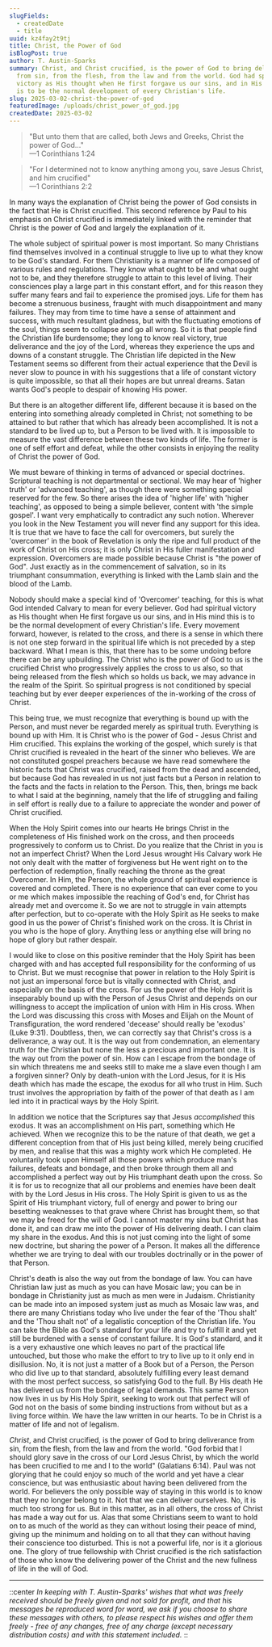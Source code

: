 ```yaml
---
slugFields:
  - createdDate
  - title
uuid: kz4fay2t9tj
title: Christ, the Power of God
isBlogPost: true
author: T. Austin-Sparks
summary: Christ, and Christ crucified, is the power of God to bring deliverance
  from sin, from the flesh, from the law and from the world. God had spiritual
  victory as His thought when He first forgave us our sins, and in His mind this
  is to be the normal development of every Christian's life.
slug: 2025-03-02-christ-the-power-of-god
featuredImage: /uploads/christ_power_of_god.jpg
createdDate: 2025-03-02
---
```

> "But unto them that are called, both Jews and Greeks, Christ the power of God..."\
> —1 Corinthians 1:24

> "For I determined not to know anything among you, save Jesus Christ, and him crucified"\
> —1 Corinthians 2:2

In many ways the explanation of Christ being the power of God consists in the fact that He is Christ crucified. This second reference by Paul to his emphasis on Christ crucified is immediately linked with the reminder that Christ is the power of God and largely the explanation of it.

The whole subject of spiritual power is most important. So many Christians find themselves involved in a continual struggle to live up to what they know to be God's standard. For them Christianity is a manner of life composed of various rules and regulations. They know what ought to be and what ought not to be, and they therefore struggle to attain to this level of living. Their consciences play a large part in this constant effort, and for this reason they suffer many fears and fail to experience the promised joys. Life for them has become a strenuous business, fraught with much disappointment and many failures. They may from time to time have a sense of attainment and success, with much resultant gladness, but with the fluctuating emotions of the soul, things seem to collapse and go all wrong. So it is that people find the Christian life burdensome; they long to know real victory, true deliverance and the joy of the Lord, whereas they experience the ups and downs of a constant struggle. The Christian life depicted in the New Testament seems so different from their actual experience that the Devil is never slow to pounce in with his suggestions that a life of constant victory is quite impossible, so that all their hopes are but unreal dreams. Satan wants God's people to despair of knowing His power.

But there is an altogether different life, different because it is based on the entering into something already completed in Christ; not something to be attained to but rather that which has already been accomplished. It is not a standard to be lived up to, but a Person to be lived with. It is impossible to measure the vast difference between these two kinds of life. The former is one of self effort and defeat, while the other consists in enjoying the reality of Christ the power of God.

We must beware of thinking in terms of advanced or special doctrines. Scriptural teaching is not departmental or sectional. We may hear of 'higher truth' or 'advanced teaching', as though there were something special reserved for the few. So there arises the idea of 'higher life' with 'higher teaching', as opposed to being a simple believer, content with 'the simple gospel'. I want very emphatically to contradict any such notion. Wherever you look in the New Testament you will never find any support for this idea. It is true that we have to face the call for overcomers, but surely the 'overcomer' in the book of Revelation is only the ripe and full product of the work of Christ on His cross; it is only Christ in His fuller manifestation and expression. Overcomers are made possible because Christ is "the power of God". Just exactly as in the commencement of salvation, so in its triumphant consummation, everything is linked with the Lamb slain and the blood of the Lamb.

Nobody should make a special kind of 'Overcomer' teaching, for this is what God intended Calvary to mean for every believer. God had spiritual victory as His thought when He first forgave us our sins, and in His mind this is to be the normal development of every Christian's life. Every movement forward, however, is related to the cross, and there is a sense in which there is not one step forward in the spiritual life which is not preceded by a step backward. What I mean is this, that there has to be some undoing before there can be any upbuilding. The Christ who is the power of God to us is the crucified Christ who progressively applies the cross to us also, so that being released from the flesh which so holds us back, we may advance in the realm of the Spirit. So spiritual progress is not conditioned by special teaching but by ever deeper experiences of the in-working of the cross of Christ.

This being true, we must recognize that everything is bound up with the Person, and must never be regarded merely as spiritual truth. Everything is bound up with Him. It is Christ who is the power of God - Jesus Christ and Him crucified. This explains the working of the gospel, which surely is that Christ crucified is revealed in the heart of the sinner who believes. We are not constituted gospel preachers because we have read somewhere the historic facts that Christ was crucified, raised from the dead and ascended, but because God has revealed in us not just facts but a Person in relation to the facts and the facts in relation to the Person. This, then, brings me back to what I said at the beginning, namely that the life of struggling and failing in self effort is really due to a failure to appreciate the wonder and power of Christ crucified.

When the Holy Spirit comes into our hearts He brings Christ in the completeness of His finished work on the cross, and then proceeds progressively to conform us to Christ. Do you realize that the Christ in you is not an imperfect Christ? When the Lord Jesus wrought His Calvary work He not only dealt with the matter of forgiveness but He went right on to the perfection of redemption, finally reaching the throne as the great Overcomer. In Him, the Person, the whole ground of spiritual experience is covered and completed. There is no experience that can ever come to you or me which makes impossible the reaching of God's end, for Christ has already met and overcome it. So we are not to struggle in vain attempts after perfection, but to co-operate with the Holy Spirit as He seeks to make good in us the power of Christ's finished work on the cross. It is Christ in you who is the hope of glory. Anything less or anything else will bring no hope of glory but rather despair.

I would like to close on this positive reminder that the Holy Spirit has been charged with and has accepted full responsibility for the conforming of us to Christ. But we must recognise that power in relation to the Holy Spirit is not just an impersonal force but is vitally connected with Christ, and especially on the basis of the cross. For us the power of the Holy Spirit is inseparably bound up with the Person of Jesus Christ and depends on our willingness to accept the implication of union with Him in His cross. When the Lord was discussing this cross with Moses and Elijah on the Mount of Transfiguration, the word rendered 'decease' should really be 'exodus' (Luke 9:31). Doubtless, then, we can correctly say that Christ's cross is a deliverance, a way out. It is the way out from condemnation, an elementary truth for the Christian but none the less a precious and important one. It is the way out from the power of sin. How can I escape from the bondage of sin which threatens me and seeks still to make me a slave even though I am a forgiven sinner? Only by death-union with the Lord Jesus, for it is His death which has made the escape, the exodus for all who trust in Him. Such trust involves the appropriation by faith of the power of that death as I am led into it in practical ways by the Holy Spirit.

In addition we notice that the Scriptures say that Jesus _accomplished_ this exodus. It was an accomplishment on His part, something which He achieved. When we recognize this to be the nature of that death, we get a different conception from that of His just being killed, merely being crucified by men, and realise that this was a mighty work which He completed. He voluntarily took upon Himself all those powers which produce man's failures, defeats and bondage, and then broke through them all and accomplished a perfect way out by His triumphant death upon the cross. So it is for us to recognize that all our problems and enemies have been dealt with by the Lord Jesus in His cross. The Holy Spirit is given to us as the Spirit of His triumphant victory, full of energy and power to bring our besetting weaknesses to that grave where Christ has brought them, so that we may be freed for the will of God. I cannot master my sins but Christ has done it, and can draw me into the power of His delivering death. I can claim my share in the exodus. And this is not just coming into the light of some new doctrine, but sharing the power of a Person. It makes all the difference whether we are trying to deal with our troubles doctrinally or in the power of that Person.

Christ's death is also the way out from the bondage of law. You can have Christian law just as much as you can have Mosaic law; you can be in bondage in Christianity just as much as men were in Judaism. Christianity can be made into an imposed system just as much as Mosaic law was, and there are many Christians today who live under the fear of the 'Thou shalt' and the 'Thou shalt not' of a legalistic conception of the Christian life. You can take the Bible as God's standard for your life and try to fulfill it and yet still be burdened with a sense of constant failure. It is God's standard, and it is a very exhaustive one which leaves no part of the practical life untouched, but those who make the effort to try to live up to it only end in disillusion. No, it is not just a matter of a Book but of a Person, the Person who did live up to that standard, absolutely fulfilling every least demand with the most perfect success, so satisfying God to the full. By His death He has delivered us from the bondage of legal demands. This same Person now lives in us by His Holy Spirit, seeking to work out that perfect will of God not on the basis of some binding instructions from without but as a living force within. We have the law written in our hearts. To be in Christ is a matter of life and not of legalism.

_Christ_, and Christ crucified, is the power of God to bring deliverance from sin, from the flesh, from the law and from the world. "God forbid that I should glory save in the cross of our Lord Jesus Christ, by which the world has been crucified to me and I to the world" (Galatians 6:14). Paul was not glorying that he could enjoy so much of the world and yet have a clear conscience, but was enthusiastic about having been delivered from the world. For believers the only possible way of staying in this world is to know that they no longer belong to it. Not that we can deliver ourselves. No, it is much too strong for us. But in this matter, as in all others, the cross of Christ has made a way out for us. Alas that some Christians seem to want to hold on to as much of the world as they can without losing their peace of mind, giving up the minimum and holding on to all that they can without having their conscience too disturbed. This is not a powerful life, nor is it a glorious one. The glory of true fellowship with Christ crucified is the rich satisfaction of those who know the delivering power of the Christ and the new fullness of life in the will of God.

---
::center
_In keeping with T. Austin-Sparks' wishes that what was freely received should be freely given and not sold for profit, and that his messages be reproduced word for word, we ask if you choose to share these messages with others, to please respect his wishes and offer them freely - free of any changes, free of any charge (except necessary distribution costs) and with this statement included._
::
